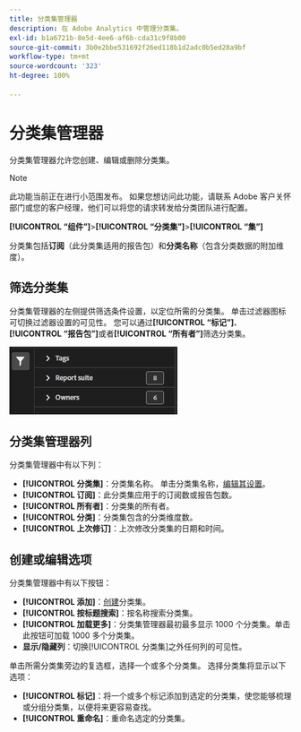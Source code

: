 ```yaml
---
title: 分类集管理器
description: 在 Adobe Analytics 中管理分类集。
exl-id: b1a6721b-8e5d-4ee6-af6b-cda31c9f8b00
source-git-commit: 3b0e2bbe531692f26ed118b1d2adc0b5ed28a9bf
workflow-type: tm+mt
source-wordcount: '323'
ht-degree: 100%

---
```


# 分类集管理器

分类集管理器允许您创建、编辑或删除分类集。

>[!NOTE]
>
>此功能当前正在进行小范围发布。 如果您想访问此功能，请联系 Adobe 客户关怀部门或您的客户经理，他们可以将您的请求转发给分类团队进行配置。

**[!UICONTROL “组件”]**>**[!UICONTROL “分类集”]**>**[!UICONTROL “集”]**

分类集包括&#x200B;**订阅**（此分类集适用的报告包）和&#x200B;**分类名称**（包含分类数据的附加维度）。

## 筛选分类集

分类集管理器的左侧提供筛选条件设置，以定位所需的分类集。 单击过滤器图标可切换过滤器设置的可见性。 您可以通过&#x200B;**[!UICONTROL “标记”]**、**[!UICONTROL “报告包”]**&#x200B;或者&#x200B;**[!UICONTROL “所有者”]**&#x200B;筛选分类集。

![分类集过滤器](../assets/classification-set-filters.png)

## 分类集管理器列

分类集管理器中有以下列：

* **[!UICONTROL 分类集]**：分类集名称。 单击分类集名称，[编辑其设置](settings.md)。
* **[!UICONTROL 订阅]**：此分类集应用于的订阅数或报告包数。
* **[!UICONTROL 所有者]**：分类集的所有者。
* **[!UICONTROL 分类]**：分类集包含的分类维度数。
* **[!UICONTROL 上次修订]**：上次修改分类集的日期和时间。

## 创建或编辑选项

分类集管理器中有以下按钮：

* **[!UICONTROL 添加]**：[创建](create.md)分类集。
* **[!UICONTROL 按标题搜索]**：按名称搜索分类集。
* **[!UICONTROL 加载更多]**：分类集管理器最初最多显示 1000 个分类集。单击此按钮可加载 1000 多个分类集。
* **显示/隐藏列**：切换[!UICONTROL 分类集]之外任何列的可见性。

单击所需分类集旁边的复选框，选择一个或多个分类集。 选择分类集将显示以下选项：

* **[!UICONTROL 标记]**：将一个或多个标记添加到选定的分类集，使您能够梳理或分组分类集，以便将来更容易查找。
* **[!UICONTROL 重命名]**：重命名选定的分类集。
